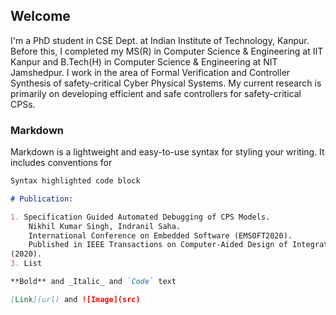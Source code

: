 ## Welcome 
I'm a PhD student in CSE Dept. at Indian Institute of Technology, Kanpur. Before this, I completed my MS(R) in Computer Science & Engineering at IIT Kanpur  and B.Tech(H) in Computer Science & Engineering at NIT Jamshedpur. I work in the area of Formal Verification and Controller Synthesis of safety-critical Cyber Physical Systems. My current research is primarily on developing efficient and safe controllers for safety-critical CPSs.  


### Markdown

Markdown is a lightweight and easy-to-use syntax for styling your writing. It includes conventions for

```markdown
Syntax highlighted code block

# Publication:

1. Specification Guided Automated Debugging of CPS Models.
    Nikhil Kumar Singh, Indranil Saha. 
    International Conference on Embedded Software (EMSOFT2020).
    Published in IEEE Transactions on Computer-Aided Design of Integrated Circuits and Systems
(2020).
3. List

**Bold** and _Italic_ and `Code` text

[Link](url) and ![Image](src)
```


